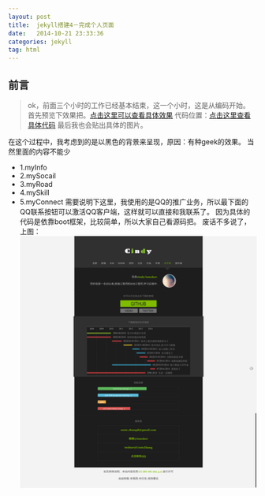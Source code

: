 ```yaml
---
layout: post
title:  jekyll搭建4－完成个人页面
date:   2014-10-21 23:33:36
categories: jekyll
tag: html
---
```

前言
---
>ok，前面三个小时的工作已经基本结束，这一个小时，这是从编码开始。
首先预览下效果把。[点击这里可以查看具体效果](http://icindy.github.io/about.html)
代码位置：[点击这里查看具体代码](https://github.com/icindy/icindy.github.io/blob/master/about.html)
最后我也会贴出具体的图片。

在这个过程中，我考虑到的是以黑色的背景来呈现，原因：有种geek的效果。
当然里面的内容不能少
* 1.myInfo
* 2.mySocail
* 3.myRoad
* 4.mySkill
* 5.myConnect
需要说明下这里，我使用的是QQ的推广业务，所以最下面的QQ联系按钮可以激活QQ客户端，这样就可以直接和我联系了。
因为具体的代码是依靠boot框架，比较简单，所以大家自己看源码把。
废话不多说了，上图：
![cindyBlog](/images/post/jekyll/cindyblog.png)
